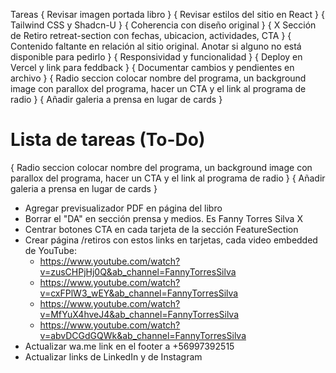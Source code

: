 Tareas
{ Revisar imagen portada libro }
{ Revisar estilos del sitio en React }
{ Tailwind CSS y Shadcn-U }
{ Coherencia con diseño original }
{ X Sección de Retiro retreat-section con fechas, ubicacion, actividades, CTA }
{ Contenido faltante en relación al sitio original. Anotar si alguno no está disponible para pedirlo }
{ Responsividad y funcionalidad }
{ Deploy en Vercel y link para feddback }
{ Documentar cambios y pendientes en archivo }
{ Radio seccion colocar nombre del programa, un background image con parallox del programa, hacer un CTA y el link al programa de radio }
{ Añadir galeria a prensa en lugar de cards }

# Lista de tareas (To-Do)

{ Radio seccion colocar nombre del programa, un background image con parallox del programa, hacer un CTA y el link al programa de radio }
{ Añadir galeria a prensa en lugar de cards }

- Agregar previsualizador PDF en página del libro
- Borrar el "DA" en sección prensa y medios. Es Fanny Torres Silva X
- Centrar botones CTA en cada tarjeta de la sección FeatureSection
- Crear página /retiros con estos links en tarjetas, cada video embedded de YouTube:
  - https://www.youtube.com/watch?v=zusCHPjHj0Q&ab_channel=FannyTorresSilva
  - https://www.youtube.com/watch?v=cxFPlW3_wEY&ab_channel=FannyTorresSilva
  - https://www.youtube.com/watch?v=MfYuX4hveJ4&ab_channel=FannyTorresSilva
  - https://www.youtube.com/watch?v=abvDCGdGQWk&ab_channel=FannyTorresSilva
- Actualizar wa.me link en el footer a +56997392515
- Actualizar links de LinkedIn y de Instagram 